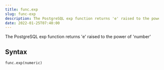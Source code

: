 ```yaml
---
title: func.exp
slug: func-exp
description: The PostgreSQL exp function returns 'e' raised to the power of 'number'
date: 2022-01-25T07:40:00
---
```


The PostgreSQL exp function returns 'e' raised to the power of 'number'

## Syntax
```python
func.exp(numeric)
```
